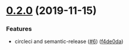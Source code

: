 # [0.2.0](https://github.com/newrelic/nr1-neon/compare/v0.1.1...v0.2.0) (2019-11-15)


### Features

* circleci and semantic-release ([#6](https://github.com/newrelic/nr1-neon/issues/6)) ([f4de0da](https://github.com/newrelic/nr1-neon/commit/f4de0daac9bcfd1d4119cae62e07746e941b4cd5))
